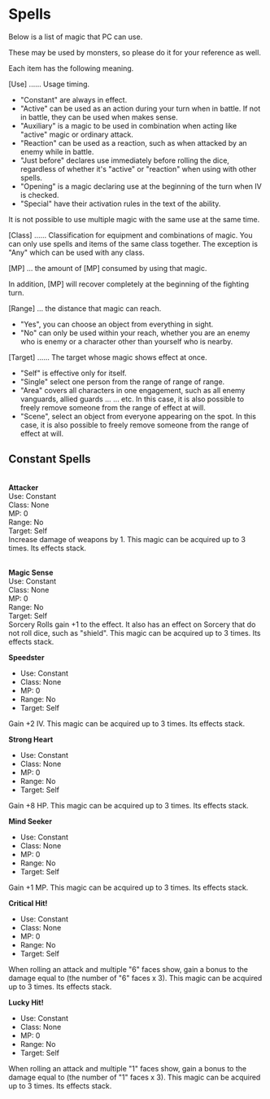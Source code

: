 # Spells

Below is a list of magic that PC can use.

These may be used by monsters, so please do it for your reference as well.

Each item has the following meaning.

[Use] ...... Usage timing.

* "Constant" are always in effect.
* "Active" can be used as an action during your turn when in battle. If not in battle, they can be used when makes sense.
* "Auxiliary" is a magic to be used in combination when acting like "active" magic or ordinary attack.
* "Reaction" can be used as a reaction, such as when attacked by an enemy while in battle.
* "Just before" declares use immediately before rolling the dice, regardless of whether it's "active" or "reaction" when using with other spells.
* "Opening" is a magic declaring use at the beginning of the turn when IV is checked.
* "Special" have their activation rules in the text of the ability.

It is not possible to use multiple magic with the same use at the same time.

[Class] ...... Classification for equipment and combinations of magic. You can only use spells and items of the same class together. The exception is "Any" which can be used with any class.

[MP] ... the amount of [MP] consumed by using that magic.

In addition, [MP] will recover completely at the beginning of the fighting turn.

[Range] ... the distance that magic can reach.

* "Yes", you can choose an object from everything in sight.
* "No" can only be used within your reach, whether you are an enemy who is enemy or a character other than yourself who is nearby.

[Target] ...... The target whose magic shows effect at once.
* "Self" is effective only for itself.
* "Single" select one person from the range of range of range.
* "Area" covers all characters in one engagement, such as all enemy vanguards, allied guards ... ... etc. In this case, it is also possible to freely remove someone from the range of effect at will.
* "Scene", select an object from everyone appearing on the spot. In this case, it is also possible to freely remove someone from the range of effect at will.

## Constant Spells

<p><br /><b>Attacker</b>
<br />Use: Constant
<br />Class: None
<br />MP: 0
<br />Range: No
<br />Target: Self
<br />Increase damage of weapons by 1. This magic can be acquired up to 3 times. Its effects stack.</p>

<p><br /><b>Magic Sense</b>
<br />Use: Constant
<br />Class: None
<br />MP: 0
<br />Range: No
<br />Target: Self
<br />Sorcery Rolls gain +1 to the effect. It also has an effect on Sorcery that do not roll dice, such as "shield". This magic can be acquired up to 3 times. Its effects stack. </p>

**Speedster**
* Use: Constant
* Class: None
* MP: 0
* Range: No
* Target: Self

Gain +2 IV. This magic can be acquired up to 3 times. Its effects stack.

**Strong Heart**
* Use: Constant
* Class: None
* MP: 0
* Range: No
* Target: Self

Gain +8 HP. This magic can be acquired up to 3 times. Its effects stack.

**Mind Seeker**
* Use: Constant
* Class: None
* MP: 0
* Range: No
* Target: Self

Gain +1 MP. This magic can be acquired up to 3 times. Its effects stack.

**Critical Hit!**
* Use: Constant
* Class: None
* MP: 0
* Range: No
* Target: Self

When rolling an attack and multiple "6" faces show, gain a bonus to the damage equal to (the number of "6" faces x 3). This magic can be acquired up to 3 times. Its effects stack.

**Lucky Hit!**
* Use: Constant
* Class: None
* MP: 0
* Range: No
* Target: Self

When rolling an attack and multiple "1" faces show, gain a bonus to the damage equal to (the number of "1" faces x 3). This magic can be acquired up to 3 times. Its effects stack.
